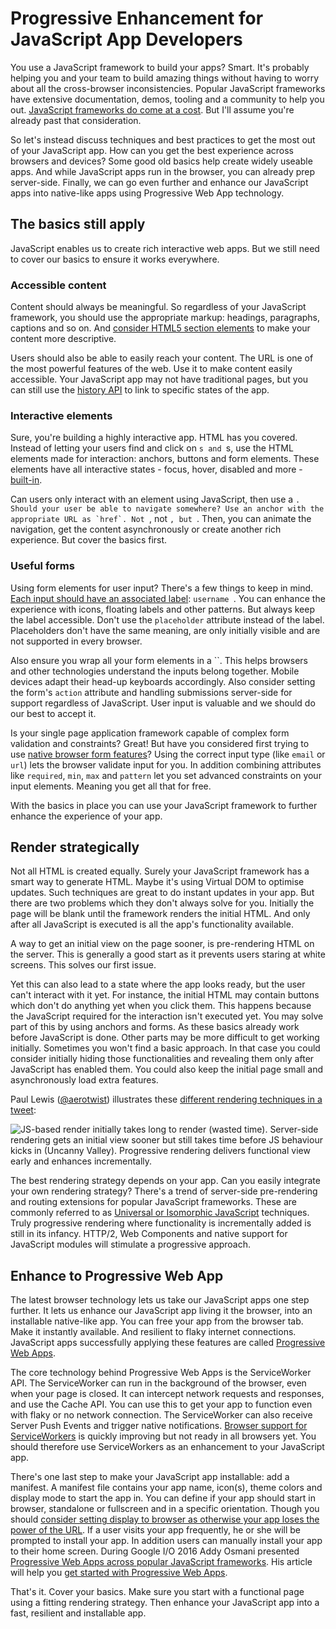 # Progressive Enhancement for JavaScript App Developers

You use a JavaScript framework to build your apps? Smart. It's probably helping you and your team to build amazing things without having to worry about all the cross-browser inconsistencies. Popular JavaScript frameworks have extensive documentation, demos, tooling and a community to help you out. [JavaScript frameworks do come at a cost](https://aerotwist.com/blog/the-cost-of-frameworks/). But I'll assume you're already past that consideration.

So let's instead discuss techniques and best practices to get the most out of your JavaScript app. How can you get the best experience across browsers and devices? Some good old basics help create widely useable apps. And while JavaScript apps run in the browser, you can already prep server-side. Finally, we can go even further and enhance our JavaScript apps into native-like apps using Progressive Web App technology.

## The basics still apply

JavaScript enables us to create rich interactive web apps. But we still need to cover our basics to ensure it works everywhere.

### Accessible content

Content should always be meaningful. So regardless of your JavaScript framework, you should use the appropriate markup: headings, paragraphs, captions and so on. And [consider HTML5 section elements](https://www.smashingmagazine.com/2013/01/the-importance-of-sections/) to make your content more descriptive.

Users should also be able to easily reach your content. The URL is one of the most powerful features of the web. Use it to make content easily accessible. Your JavaScript app may not have traditional pages, but you can still use the [history API](http://html5doctor.com/history-api/) to link to specific states of the app.

### Interactive elements

Sure, you're building a highly interactive app. HTML has you covered. Instead of letting your users find and click on ``s and ``s, use the HTML elements made for interaction: anchors, buttons and form elements. These elements have all interactive states - focus, hover, disabled and more - [built-in](https://www.smashingmagazine.com/2016/05/developing-dependency-awareness/#not-all-buttons-are-created-equal).

Can users only interact with an element using JavaScript, then use a ``. Should your user be able to navigate somewhere? Use an anchor with the appropriate URL as `href`. Not ``, not ``, but ``. Then, you can animate the navigation, get the content asynchronously or create another rich experience. But cover the basics first.

### Useful forms

Using form elements for user input? There's a few things to keep in mind. [Each input should have an associated label](https://www.christianheilmann.com/2015/12/04/a-quick-reminder-on-how-and-why-to-use-labels-in-forms-to-make-them-more-accessible/): `username `. You can enhance the experience with icons, floating labels and other patterns. But always keep the label accessible. Don't use the `placeholder` attribute instead of the label. Placeholders don't have the same meaning, are only initially visible and are not supported in every browser.

Also ensure you wrap all your form elements in a ``. This helps browsers and other technologies understand the inputs belong together. Mobile devices adapt their head-up keyboards accordingly. Also consider setting the form's `action` attribute and handling submissions server-side for support regardless of JavaScript. User input is valuable and we should do our best to accept it.

Is your single page application framework capable of complex form validation and constraints? Great! But have you considered first trying to use [native browser form features](http://www.html5rocks.com/en/tutorials/forms/html5forms/)? Using the correct input type (like `email` or `url`) lets the browser validate input for you. In addition combining attributes like `required`, `min`, `max` and `pattern` let you set advanced constraints on your input elements. Meaning you get all that for free.

With the basics in place you can use your JavaScript framework to further enhance the experience of your app.

## Render strategically

Not all HTML is created equally. Surely your JavaScript framework has a smart way to generate HTML. Maybe it's using Virtual DOM to optimise updates. Such techniques are great to do instant updates in your app. But there are two problems which they don't always solve for you. Initially the page will be blank until the framework renders the initial HTML. And only after all JavaScript is executed is all the app's functionality available.

A way to get an initial view on the page sooner, is pre-rendering HTML on the server. This is generally a good start as it prevents users staring at white screens. This solves our first issue.

Yet this can also lead to a state where the app looks ready, but the user can't interact with it yet. For instance, the initial HTML may contain buttons which don't do anything yet when you click them. This happens because the JavaScript required for the interaction isn't executed yet. You may solve part of this by using anchors and forms. As these basics already work before JavaScript is done. Other parts may be more difficult to get working initially. Sometimes you won't find a basic approach. In that case you could consider initially hiding those functionalities and revealing them only after JavaScript has enabled them. You could also keep the initial page small and asynchronously load extra features.

Paul Lewis ([@aerotwist](https://twitter.com/aerotwist)) illustrates these [different rendering techniques in a tweet](https://twitter.com/aerotwist/status/729712502943174657):

![JS-based render initially takes long to render (wasted time). Server-side rendering gets an initial view sooner but still takes time before JS behaviour kicks in (Uncanny Valley). Progressive rendering delivers functional view early and enhances incrementally.](https://www.voorhoede.nl/assets/images/js-render-techniques.jpg "JS-based render initially takes long to render (wasted time). Server-side rendering gets an initial view sooner but still takes time before JS behaviour kicks in (Uncanny Valley). Progressive rendering delivers functional view early and enhances incrementally.")

The best rendering strategy depends on your app. Can you easily integrate your own rendering strategy? There's a trend of server-side pre-rendering and routing extensions for popular JavaScript frameworks. These are commonly referred to as [Universal or Isomorphic JavaScript](https://medium.com/@ghengeveld/isomorphism-vs-universal-javascript-4b47fb481beb#.fwirp2e6w) techniques. Truly progressive rendering where functionality is incrementally added is still in its infancy. HTTP/2, Web Components and native support for JavaScript modules will stimulate a progressive approach.

## Enhance to Progressive Web App

The latest browser technology lets us take our JavaScript apps one step further. It lets us enhance our JavaScript app living it the browser, into an installable native-like app. You can free your app from the browser tab. Make it instantly available. And resilient to flaky internet connections. JavaScript apps successfully applying these features are called [Progressive Web Apps](https://infrequently.org/2015/06/progressive-apps-escaping-tabs-without-losing-our-soul/).

The core technology behind Progressive Web Apps is the ServiceWorker API. The ServiceWorker can run in the background of the browser, even when your page is closed. It can intercept network requests and responses, and use the Cache API. You can use this to get your app to function even with flaky or no network connection. The ServiceWorker can also receive Server Push Events and trigger native notifications. [Browser support for ServiceWorkers](https://jakearchibald.github.io/isserviceworkerready/) is quickly improving but not ready in all browsers yet. You should therefore use ServiceWorkers as an enhancement to your JavaScript app.

There's one last step to make your JavaScript app installable: add a manifest. A manifest file contains your app name, icon(s), theme colors and display mode to start the app in. You can define if your app should start in browser, standalone or fullscreen and in a specific orientation. Though you should [consider setting display to browser as otherwise your app loses the power of the URL](https://adactio.com/journal/10708). If a user visits your app frequently, he or she will be prompted to install your app. In addition users can manually install your app to their home screen. During Google I/O 2016 Addy Osmani presented [Progressive Web Apps across popular JavaScript frameworks](https://www.youtube.com/watch?v=srdKq0DckXQ). His article will help you [get started with Progressive Web Apps](https://addyosmani.com/blog/getting-started-with-progressive-web-apps/).

That's it. Cover your basics. Make sure you start with a functional page using a fitting rendering strategy. Then enhance your JavaScript app into a fast, resilient and installable app.